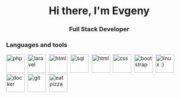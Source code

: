 <div id="header" align="center">
	<h1>Hi there, I'm Evgeny</h1>
	<h3>Full Stack Developer</h3>
</div>

### Languages and tools
<img src="https://cdn.jsdelivr.net/gh/devicons/devicon/icons/php/php-original.svg" title="php" width="50" height="50"/>&nbsp;
<img src="https://cdn.jsdelivr.net/gh/devicons/devicon/icons/laravel/laravel-plain.svg" title="laravel" width="50" height="50"/>&nbsp;
<img src="https://cdn.jsdelivr.net/gh/devicons/devicon/icons/vuejs/vuejs-original.svg" title="html" width="50" height="50"/>&nbsp;
<img src="https://cdn.jsdelivr.net/gh/devicons/devicon/icons/postgresql/postgresql-original.svg" title="sql" width="50" height="50"/>&nbsp;
<img src="https://cdn.jsdelivr.net/gh/devicons/devicon/icons/html5/html5-original.svg" title="html" width="50" height="50"/>&nbsp;
<img src="https://cdn.jsdelivr.net/gh/devicons/devicon/icons/css3/css3-original.svg" title="css" width="50" height="50"/>&nbsp;
<img src="https://cdn.jsdelivr.net/gh/devicons/devicon/icons/bootstrap/bootstrap-plain.svg" title="bootstrap" width="50" height="50"/>&nbsp;
<img src="https://cdn.jsdelivr.net/gh/devicons/devicon/icons/linux/linux-original.svg" title="linux :)" width="50" height="50"/>&nbsp;
<img src="https://cdn.jsdelivr.net/gh/devicons/devicon/icons/docker/docker-plain.svg" title="docker" width="50" height="50"/>&nbsp;
<img src="https://cdn.jsdelivr.net/gh/devicons/devicon/icons/git/git-plain.svg" title="git" width="50" height="50"/>&nbsp;
<img src="https://github.com/evgeny-tc/evgeny-tc/assets/85891392/cc4fdbb7-ce51-40d9-9526-aa9d98087080" title="eat pizza" width="50" height="50"/>&nbsp;

<!--
**evgeny-tc/evgeny-tc** is a ✨ _special_ ✨ repository because its `README.md` (this file) appears on your GitHub profile.

Here are some ideas to get you started:

- 🔭 I’m currently working on ...
- 🌱 I’m currently learning ...
- 👯 I’m looking to collaborate on ...
- 🤔 I’m looking for help with ...
- 💬 Ask me about ...
- 📫 How to reach me: ...
- 😄 Pronouns: ...
- ⚡ Fun fact: ...
-->
